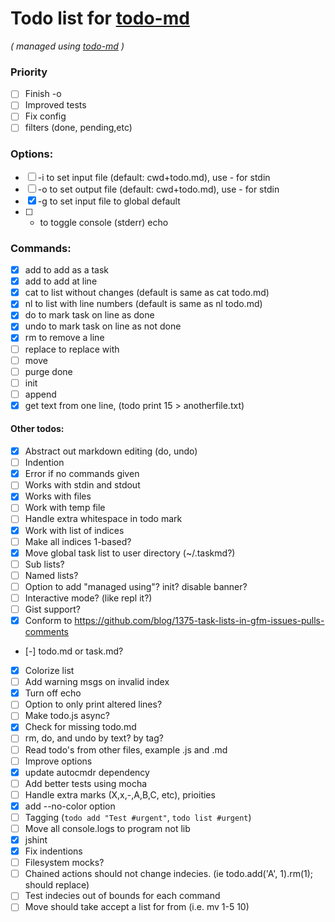 # Todo list for [todo-md](https://github.com/Hypercubed/todo-md)

_\( managed using [todo-md](https://github.com/Hypercubed/todo-md) \)_

### Priority
- [ ] Finish -o
- [ ] Improved tests
- [ ] Fix config
- [ ] filters (done, pending,etc)

### Options:

- [ ] -i to set input file (default: cwd+todo.md), use - for stdin
- [ ] -o to set output file (default: cwd+todo.md), use - for stdin
- [x] -g to set input file to global default
- [ ] -  to toggle console (stderr) echo

### Commands:

- [x] add <string> to add <string> as a task
- [x] add <string> <line> to add <string> at line <line>
- [x] cat to list without changes (default is same as cat todo.md)
- [x] nl to list with line numbers (default is same as nl todo.md)
- [x] do <line> to mark task on line <line> as done
- [x] undo <line> to mark task on line <line> as not done
- [x] rm <line> to remove a line
- [ ] replace <string> <line> to replace <line> with <string>
- [ ] move
- [ ] purge done
- [ ] init
- [ ] append
- [x] get text from one line, (todo print 15 > anotherfile.txt)

#### Other todos:

- [x] Abstract out markdown editing (do, undo)
- [ ] Indention
- [x] Error if no commands given
- [ ] Works with stdin and stdout
- [x] Works with files
- [ ] Work with temp file
- [ ] Handle extra whitespace in todo mark
- [x] Work with list of indices
- [ ] Make all indices 1-based?
- [x] Move global task list to user directory (~/.taskmd?)
- [ ] Sub lists?
- [ ] Named lists?
- [ ] Option to add "managed using"? init? disable banner?
- [ ] Interactive mode?  (like repl it?)
- [ ] Gist support?
- [x] Conform to https://github.com/blog/1375-task-lists-in-gfm-issues-pulls-comments
- [-] todo.md or task.md?
- [x] Colorize list
- [ ] Add warning msgs on invalid index
- [x] Turn off echo
- [ ] Option to only print altered lines?
- [ ] Make todo.js async?
- [x] Check for missing todo.md
- [ ] rm, do, and undo by text? by tag?
- [ ] Read todo's from other files, example .js and .md
- [ ] Improve options
- [x] update autocmdr dependency
- [ ] Add better tests using mocha
- [ ] Handle extra marks (X,x,-,A,B,C, etc), prioities
- [x] add --no-color option
- [ ] Tagging (`todo add "Test #urgent"`, `todo list #urgent`)
- [ ] Move all console.logs to program not lib
- [x] jshint
- [x] Fix indentions
- [ ] Filesystem mocks?
- [ ] Chained actions should not change indecies.  (ie todo.add('A', 1).rm(1); should replace)
- [ ] Test indecies out of bounds for each command
- [ ] Move should take accept a list for from (i.e. mv 1-5 10)
